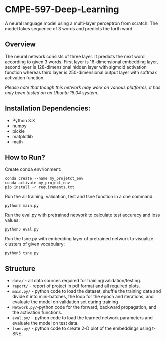 # CMPE-597-Deep-Learning

A neural language model using a multi-layer perceptron from scratch. The model takes sequence of 3 words and predicts the forth word.

## Overview

The neural network consists of three layer. It predicts the next word according to given 3 words. First layer is 16-dimensional embedding layer, second layer is 128-dimensional hidden layer with sigmoid activation function whereas third layer is 250-dimensional output layer with softmax activation function. 

*Please note that though this network may work on various platforms, it has only been tested on an Ubuntu 18.04 system.*

## Installation Dependencies:
* Python 3.X
* numpy
* pickle
* matplotlib
* math


## How to Run?

Create conda envrionment:
```
conda create --name my_projetct_env
conda activate my_project_env
pip install -r requirements.txt
```

Run the all training, validation, test and tsne function in a one command:

```
python3 main.py

```

Run the eval.py with pretrained network to calculate test accuracy and loss values:
```
python3 eval.py

```

Run the tsne.py with embedding layer of pretrained network to visualize clusters of given vocabulary:
```
python3 tsne.py

```

## Structure
* `data/` - all data sources required for training/validation/testing.
* `report/` - report of project in pdf format and all required plots. 
* `main.py/` - python code to load the dataset, shuffle the training data and divide it into mini-batches, the loop for the epoch and iterations, and evaluate the model on validation set during training
* `Network.py/`-python code for the forward, backward propagation, and the activation functions.
* `eval.py/` - python code to load the learned network parameters and evaluate the model on test data.
* `tsne.py/` - python code to create 2-D plot of the embeddings using t-SNE. 

